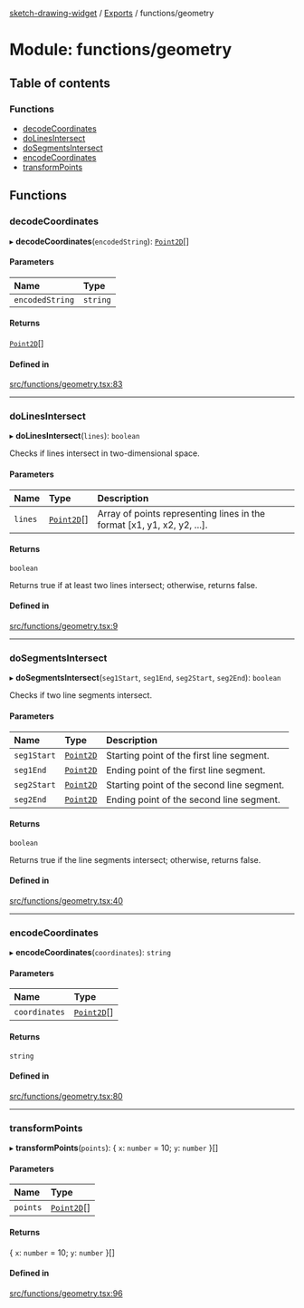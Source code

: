 [sketch-drawing-widget](../README.md) / [Exports](../modules.md) / functions/geometry

# Module: functions/geometry

## Table of contents

### Functions

- [decodeCoordinates](functions_geometry.md#decodecoordinates)
- [doLinesIntersect](functions_geometry.md#dolinesintersect)
- [doSegmentsIntersect](functions_geometry.md#dosegmentsintersect)
- [encodeCoordinates](functions_geometry.md#encodecoordinates)
- [transformPoints](functions_geometry.md#transformpoints)

## Functions

### decodeCoordinates

▸ **decodeCoordinates**(`encodedString`): [`Point2D`](../interfaces/functions_types.Point2D.md)[]

#### Parameters

| Name | Type |
| :------ | :------ |
| `encodedString` | `string` |

#### Returns

[`Point2D`](../interfaces/functions_types.Point2D.md)[]

#### Defined in

[src/functions/geometry.tsx:83](https://github.com/miksrv/sketch-drawing-widget/blob/2552fb8/src/functions/geometry.tsx#L83)

___

### doLinesIntersect

▸ **doLinesIntersect**(`lines`): `boolean`

Checks if lines intersect in two-dimensional space.

#### Parameters

| Name | Type | Description |
| :------ | :------ | :------ |
| `lines` | [`Point2D`](../interfaces/functions_types.Point2D.md)[] | Array of points representing lines in the format [x1, y1, x2, y2, ...]. |

#### Returns

`boolean`

Returns true if at least two lines intersect; otherwise, returns false.

#### Defined in

[src/functions/geometry.tsx:9](https://github.com/miksrv/sketch-drawing-widget/blob/2552fb8/src/functions/geometry.tsx#L9)

___

### doSegmentsIntersect

▸ **doSegmentsIntersect**(`seg1Start`, `seg1End`, `seg2Start`, `seg2End`): `boolean`

Checks if two line segments intersect.

#### Parameters

| Name | Type | Description |
| :------ | :------ | :------ |
| `seg1Start` | [`Point2D`](../interfaces/functions_types.Point2D.md) | Starting point of the first line segment. |
| `seg1End` | [`Point2D`](../interfaces/functions_types.Point2D.md) | Ending point of the first line segment. |
| `seg2Start` | [`Point2D`](../interfaces/functions_types.Point2D.md) | Starting point of the second line segment. |
| `seg2End` | [`Point2D`](../interfaces/functions_types.Point2D.md) | Ending point of the second line segment. |

#### Returns

`boolean`

Returns true if the line segments intersect; otherwise, returns false.

#### Defined in

[src/functions/geometry.tsx:40](https://github.com/miksrv/sketch-drawing-widget/blob/2552fb8/src/functions/geometry.tsx#L40)

___

### encodeCoordinates

▸ **encodeCoordinates**(`coordinates`): `string`

#### Parameters

| Name | Type |
| :------ | :------ |
| `coordinates` | [`Point2D`](../interfaces/functions_types.Point2D.md)[] |

#### Returns

`string`

#### Defined in

[src/functions/geometry.tsx:80](https://github.com/miksrv/sketch-drawing-widget/blob/2552fb8/src/functions/geometry.tsx#L80)

___

### transformPoints

▸ **transformPoints**(`points`): \{ `x`: `number` = 10; `y`: `number`  }[]

#### Parameters

| Name | Type |
| :------ | :------ |
| `points` | [`Point2D`](../interfaces/functions_types.Point2D.md)[] |

#### Returns

\{ `x`: `number` = 10; `y`: `number`  }[]

#### Defined in

[src/functions/geometry.tsx:96](https://github.com/miksrv/sketch-drawing-widget/blob/2552fb8/src/functions/geometry.tsx#L96)

